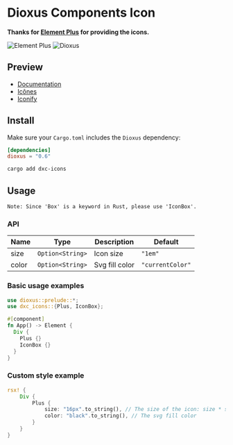 # Dioxus Components Icon

**Thanks for [Element Plus](https://github.com/element-plus/element-plus-icons) for providing the icons.**

![Element Plus](https://avatars.githubusercontent.com/u/68583457?s=48&v=4)
![Dioxus](https://avatars.githubusercontent.com/u/79236386?s=48&v=4)

## Preview

- [Documentation](https://element-plus.org/en-US/component/icon.html)
- [Icônes](https://icones.js.org/collection/ep)
- [Iconify](https://icon-sets.iconify.design/ep/)

## Install

Make sure your `Cargo.toml` includes the `Dioxus` dependency:

```toml
[dependencies]
dioxus = "0.6"
```

```bash
cargo add dxc-icons
```

## Usage

`Note: Since 'Box' is a keyword in Rust, please use 'IconBox'.`

### API

| Name | Type | Description | Default |
| --- | --- | --- | --- |
| size | `Option<String>` | Icon size | `"1em"` |
| color | `Option<String>` | Svg fill color | `"currentColor"` |

### Basic usage examples

```rust
use dioxus::prelude::*;
use dxc_icons::{Plus, IconBox};

#[component]
fn App() -> Element {
  Div {
    Plus {}
    IconBox {}
  }
}
```

### Custom style example

```rust
rsx! {
    Div {
        Plus {
            size: "16px".to_string(), // The size of the icon: size * size
            color: "black".to_string(), // The svg fill color
        }
    }
}
```
